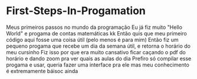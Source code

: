 # First-Steps-In-Progamation
Meus primeiros passos no mundo da programação 
Eu já fiz muito "Hello World" e progama de contas matemáticas kk
Então quis que meu primeiro código aqui fosse uma coisa útil (pelo menos é para mim)
Então fiz um pequeno progama que recebe um dia da semana útil, e retorna o horário do meu cursinho
Fiz isso por que era muito cansativo ficar caçando o pdf do horário e dando zoom pra ver quais as aulas do dia
Prefiro só compilar esse progama e usar, queria fazer uma interface pra ele mas meu conhecimento é extremamente báisoc ainda
